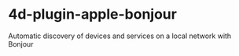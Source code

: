 # 4d-plugin-apple-bonjour
Automatic discovery of devices and services on a local network with Bonjour
